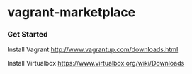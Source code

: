 vagrant-marketplace
===================

### Get Started
Install Vagrant http://www.vagrantup.com/downloads.html

Install Virtualbox https://www.virtualbox.org/wiki/Downloads



